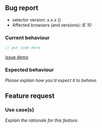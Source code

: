 <!-- -------------------------------------------------- -->
<!--  Delete this section if this is a feature request. -->
<!-- -------------------------------------------------- -->

## Bug report

- selector version: _x.x.x_ (<!-- (run `npm list selector` from a terminal/cmd prompt): -->)
- Affected browsers (and versions): _IE 10_

### Current behaviour

<!-- Please explain the problem you're having -->

```ts
// put code here
```

<!-- Having a real demo that demonstrates your issue  -->

[issue demo](https://codesandbox.io/)

### Expected behaviour

_Please explain how you'd expect it to behave._

<!-- -------------------------------------------- -->
<!-- Delete this section if this is a bug report. -->
<!-- -------------------------------------------- -->

## Feature request

### Use case(s)

_Explain the rationale for this feature._
